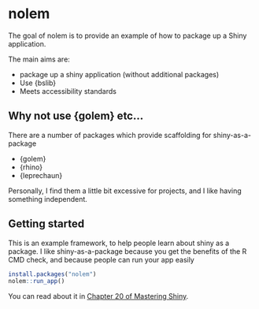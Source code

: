 
<!-- README.md is generated from README.Rmd. Please edit that file -->

# nolem

<!-- badges: start -->
<!-- badges: end -->

The goal of nolem is to provide an example of how to package up a Shiny
application.

The main aims are:

- package up a shiny application (without additional packages)
- Use {bslib}
- Meets accessibility standards

## Why not use {golem} etc…

There are a number of packages which provide scaffolding for
shiny-as-a-package

- {golem}
- {rhino}
- {leprechaun}

Personally, I find them a little bit excessive for projects, and I like
having something independent.

## Getting started

This is an example framework, to help people learn about shiny as a
package. I like shiny-as-a-package because you get the benefits of the R
CMD check, and because people can run your app easily

``` r
install.packages("nolem")
nolem::run_app()
```

You can read about it in [Chapter 20 of Mastering
Shiny](https://mastering-shiny.org/scaling-packaging.html).
